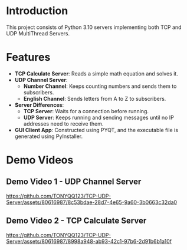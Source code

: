 # Introduction

This project consists of Python 3.10 servers implementing both TCP and UDP MultiThread Servers.

# Features

- **TCP Calculate Server**: Reads a simple math equation and solves it.
- **UDP Channel Server**:
  - **Number Channel**: Keeps counting numbers and sends them to subscribers.
  - **English Channel**: Sends letters from A to Z to subscribers.
- **Server Differences**:
  - **TCP Server**: Waits for a connection before running.
  - **UDP Server**: Keeps running and sending messages until no IP addresses need to receive them.
- **GUI Client App**: Constructed using PYQT, and the executable file is generated using PyInstaller.

# Demo Videos

## Demo Video 1 - UDP Channel Server
https://github.com/TONYQQ123/TCP-UDP-Server/assets/80616987/8c53bdae-28d7-4e65-9a60-3b0663c32da0


## Demo Video 2 - TCP Calculate Server
https://github.com/TONYQQ123/TCP-UDP-Server/assets/80616987/8998a948-ab93-42c1-97b6-2d91b6b1a10f


